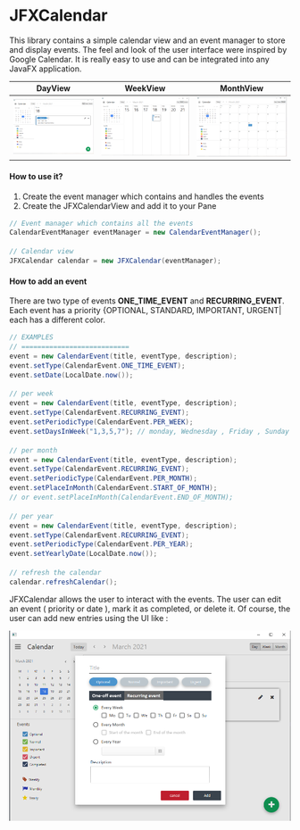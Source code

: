 # JFXCalendar

This library contains a simple calendar view and an event manager to store and display events. The feel and look of the user interface were inspired by Google Calendar. It is really easy to use and can be integrated into any JavaFX application. 

DayView   |  WeekView | MonthView
:-------------------------:|:-------------------------:|:-------------------------:
![](./preview/Screenshot1.png)  |  ![](./preview/Screenshot2.png) | ![](./preview/Screenshot3.png)


#### How to use it?
1. Create the event manager which contains and handles the events 
2. Create the JFXCalendarView and add it to your Pane

```java
// Event manager which contains all the events 
CalendarEventManager eventManager = new CalendarEventManager();

// Calendar view
JFXCalendar calendar = new JFXCalendar(eventManager);
```

#### How to add an event

There are two type of events <b>ONE_TIME_EVENT</b> and <b>RECURRING_EVENT</b>. Each event has a priority {OPTIONAL, STANDARD, IMPORTANT, URGENT| each has a different color.


```java
// EXAMPLES 
// ===========================
event = new CalendarEvent(title, eventType, description);
event.setType(CalendarEvent.ONE_TIME_EVENT);
event.setDate(LocalDate.now());

// per week
event = new CalendarEvent(title, eventType, description);
event.setType(CalendarEvent.RECURRING_EVENT);
event.setPeriodicType(CalendarEvent.PER_WEEK);
event.setDaysInWeek("1,3,5,7"); // monday, Wednesday , Friday , Sunday

// per month
event = new CalendarEvent(title, eventType, description);
event.setType(CalendarEvent.RECURRING_EVENT);
event.setPeriodicType(CalendarEvent.PER_MONTH);
event.setPlaceInMonth(CalendarEvent.START_OF_MONTH);
// or event.setPlaceInMonth(CalendarEvent.END_OF_MONTH);

// per year
event = new CalendarEvent(title, eventType, description);
event.setType(CalendarEvent.RECURRING_EVENT);
event.setPeriodicType(CalendarEvent.PER_YEAR);
event.setYearlyDate(LocalDate.now());

// refresh the calendar
calendar.refreshCalendar();
```

JFXCalendar allows the user to interact with the events. The user can edit an event ( priority or date ), mark it as completed, or delete it. Of course, the user can add new entries using the UI like :

![Add new event](./preview/Screenshot4.png)
